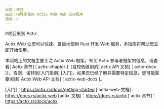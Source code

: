 ```yaml
---
标题：欢迎
描述：指导您使用 Actix 构建 Web 应用程序 
蛞蝓：/
---
```


#欢迎来到 Actix

Actix Web 让您可以快速、自信地使用 Rust 开发 Web 服务，本指南将帮助您立即开始使用。

本网站上的文档主要关注 Actix Web 框架。有关 Actix 参与者框架的信息，请查看[ Actix 章节]  [ actix-chapter ]（或较低级别的[ actix API 文档]  [ actix-docs ]）。否则，请转到[入门指南]  [入门]。如果您已经了解并需要特定信息，您可能需要阅读[ Actix Web API 文档]  [ actix-web-docs ]。

[入门]：https://actix.rs/docs/getting-started
[ actix-web-文档] : https://docs.rs/actix-web
[actix-文档]：https://docs.rs/actix
[ actix 章节]： https://actix.rs/docs/actix

